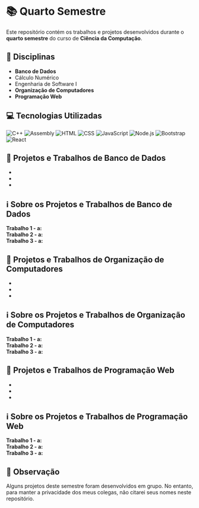 # 📚 Quarto Semestre

Este repositório contém os trabalhos e projetos desenvolvidos durante o **quarto semestre** do curso de **Ciência da Computação**.

## 📖 Disciplinas
- **Banco de Dados**
- Cálculo Numérico
- Engenharia de Software I
- **Organização de Computadores**
- **Programação Web**

## 💻 Tecnologias Utilizadas
![C++](https://img.shields.io/badge/C%2B%2B-00599C?style=for-the-badge&logo=c%2B%2B&logoColor=white)
![Assembly](https://img.shields.io/badge/Assembly-525252?style=for-the-badge&logo=assemblyscript&logoColor=white)
![HTML](https://img.shields.io/badge/HTML5-E34F26?style=for-the-badge&logo=html5&logoColor=white)
![CSS](https://img.shields.io/badge/CSS3-1572B6?style=for-the-badge&logo=css3&logoColor=white)
![JavaScript](https://img.shields.io/badge/JavaScript-F7DF1E?style=for-the-badge&logo=javascript&logoColor=black)
![Node.js](https://img.shields.io/badge/Node.js-43853D?style=for-the-badge&logo=node.js&logoColor=white)
![Bootstrap](https://img.shields.io/badge/Bootstrap-563D7C?style=for-the-badge&logo=bootstrap&logoColor=white)
![React](https://img.shields.io/badge/React-20232A?style=for-the-badge&logo=react&logoColor=61DAFB)

## 🚀 Projetos e Trabalhos de Banco de Dados
- **[]()**
- **[]()**
- **[]()**

## ℹ️ Sobre os Projetos e Trabalhos de Banco de Dados
**Trabalho 1 - a:**  
**Trabalho 2 - a:**  
**Trabalho 3 - a:**  

## 🚀 Projetos e Trabalhos de Organização de Computadores
- **[]()**
- **[]()**
- **[]()**

## ℹ️ Sobre os Projetos e Trabalhos de Organização de Computadores
**Trabalho 1 - a:**  
**Trabalho 2 - a:**  
**Trabalho 3 - a:**  

## 🚀 Projetos e Trabalhos de Programação Web
- **[]()**
- **[]()**
- **[]()**

## ℹ️ Sobre os Projetos e Trabalhos de Programação Web
**Trabalho 1 - a:**  
**Trabalho 2 - a:**  
**Trabalho 3 - a:**  

## 📝 Observação
Alguns projetos deste semestre foram desenvolvidos em grupo. No entanto, para manter a privacidade dos meus colegas, não citarei seus nomes neste repositório.